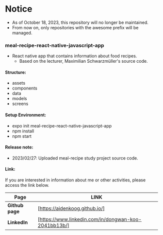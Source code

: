 # Notice
- As of October 18, 2023, this repository will no longer be maintained.
- From now on, only repositories with the awesome prefix will be managed.


### meal-recipe-react-native-javascript-app
- React native app that contains information about food recipes.
    - Based on the lecturer, Maximilian Schwarzmüller's source code.


#### Structure:

- assets
- components
- data
- models
- screens


#### Setup Environment:

- expo init meal-recipe-react-native-javascript-app
- npm install
- npm start


#### Release note:
- 2023/02/27: Uploaded meal-recipe study project source code.


#### Link:

If you are interested in information about me or other activities, please access the link below.

| **Page**        | **LINK**                                             |
| --------------- | ---------------------------------------------------- |
| **Github page** | [https://aidenkoog.github.io/]                       |
| **LinkedIn**    | [https://www.linkedin.com/in/dongwan-koo-2041bb13b/] |
